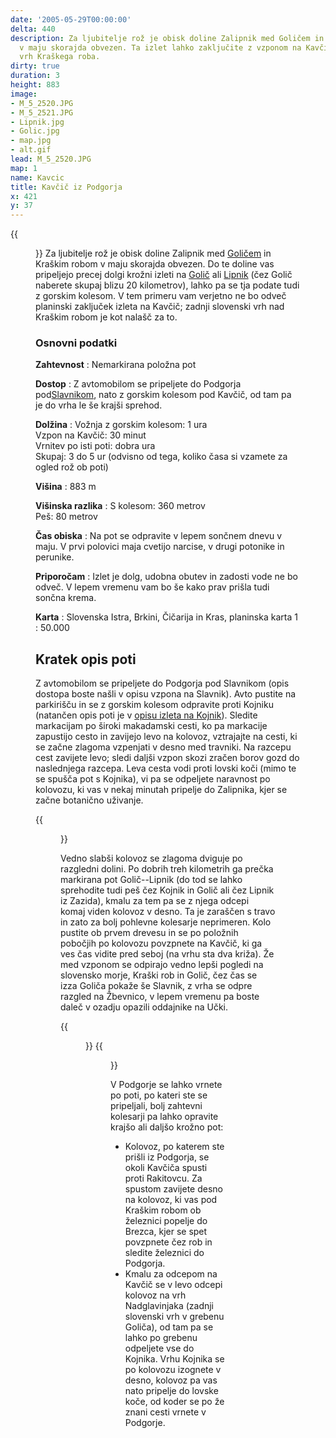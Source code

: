 ```yaml
---
date: '2005-05-29T00:00:00'
delta: 440
description: Za ljubitelje rož je obisk doline Zalipnik med Goličem in Kraškim robom
  v maju skorajda obvezen. Ta izlet lahko zaključite z vzponom na Kavčič, zadnji slovenski
  vrh Kraškega roba.
dirty: true
duration: 3
height: 883
image:
- M_5_2520.JPG
- M_5_2521.JPG
- Lipnik.jpg
- Golic.jpg
- map.jpg
- alt.gif
lead: M_5_2520.JPG
map: 1
name: Kavcic
title: Kavčič iz Podgorja
x: 421
y: 37
---
```

{{<figure src="M_5_2520.JPG">}} Za ljubitelje rož je obisk doline Zalipnik med [Goličem](../Golic) in Kraškim robom v maju skorajda obvezen. Do te doline vas pripeljejo precej dolgi krožni izleti na [Golič](../Golic) ali [Lipnik](../Lipnik) (čez Golič naberete skupaj blizu 20 kilometrov), lahko pa se tja podate tudi z gorskim kolesom. V tem primeru vam verjetno ne bo odveč planinski zaključek izleta na Kavčič; zadnji slovenski vrh nad Kraškim robom je kot nalašč za to.

### Osnovni podatki

**Zahtevnost**
:   Nemarkirana položna pot

**Dostop**
:   Z avtomobilom se pripeljete do Podgorja pod[Slavnikom](../Slavnik), nato z gorskim kolesom pod Kavčič, od tam pa je do vrha le še krajši sprehod.

**Dolžina**
:   Vožnja z gorskim kolesom: 1 ura\
    Vzpon na Kavčič: 30 minut\
    Vrnitev po isti poti: dobra ura\
    Skupaj: 3 do 5 ur (odvisno od tega, koliko časa si vzamete za ogled rož ob poti)

**Višina**
:   883 m

**Višinska razlika**
:   S kolesom: 360 metrov\
    Peš: 80 metrov

**Čas obiska**
:   Na pot se odpravite v lepem sončnem dnevu v maju. V prvi polovici maja cvetijo narcise, v drugi potonike in perunike.

**Priporočam**
:   Izlet je dolg, udobna obutev in zadosti vode ne bo odveč. V lepem vremenu vam bo še kako prav prišla tudi sončna krema.

**Karta**
:   Slovenska Istra, Brkini, Čičarija in Kras, planinska karta 1 : 50.000

Kratek opis poti
----------------

Z avtomobilom se pripeljete do Podgorja pod Slavnikom (opis dostopa boste našli v opisu vzpona na Slavnik). Avto pustite na parkirišču in se z gorskim kolesom odpravite proti Kojniku (natančen opis poti je v [opisu izleta na Kojnik](../Kojnik)). Sledite markacijam po široki makadamski cesti, ko pa markacije zapustijo cesto in zavijejo levo na kolovoz, vztrajajte na cesti, ki se začne zlagoma vzpenjati v desno med travniki. Na razcepu cest zavijete levo; sledi daljši vzpon skozi zračen borov gozd do naslednjega razcepa. Leva cesta vodi proti lovski koči (mimo te se spušča pot s Kojnika), vi pa se odpeljete naravnost po kolovozu, ki vas v nekaj minutah pripelje do Zalipnika, kjer se začne botanično uživanje.

{{<figure src="M_5_2521.JPG" caption="Pogled k sosedom: Žbevnica, v ozadju Učka">}}

Vedno slabši kolovoz se zlagoma dviguje po razgledni dolini. Po dobrih treh kilometrih ga prečka markirana pot Golič--Lipnik (do tod se lahko sprehodite tudi peš čez Kojnik in Golič ali čez Lipnik iz Zazida), kmalu za tem pa se z njega odcepi komaj viden kolovoz v desno. Ta je zaraščen s travo in zato za bolj pohlevne kolesarje neprimeren. Kolo pustite ob prvem drevesu in se po položnih pobočjih po kolovozu povzpnete na Kavčič, ki ga ves čas vidite pred seboj (na vrhu sta dva križa). Že med vzponom se odpirajo vedno lepši pogledi na slovensko morje, Kraški rob in Golič, čez čas se izza Goliča pokaže še Slavnik, z vrha se odpre razgled na Žbevnico, v lepem vremenu pa boste daleč v ozadju opazili oddajnike na Učki.

{{<figure src="Lipnik.jpg" caption="Lipnik in Kraški rob, v ozadju slovensko morje">}} {{<figure src="Golic.jpg" caption="Golič, za njim Slavnik">}}

V Podgorje se lahko vrnete po poti, po kateri ste se pripeljali, bolj zahtevni kolesarji pa lahko opravite krajšo ali daljšo krožno pot:

-   Kolovoz, po katerem ste prišli iz Podgorja, se okoli Kavčiča spusti proti Rakitovcu. Za spustom zavijete desno na kolovoz, ki vas pod Kraškim robom ob železnici popelje do Brezca, kjer se spet povzpnete čez rob in sledite železnici do Podgorja.
-   Kmalu za odcepom na Kavčič se v levo odcepi kolovoz na vrh Nadglavinjaka (zadnji slovenski vrh v grebenu Goliča), od tam pa se lahko po grebenu odpeljete vse do Kojnika. Vrhu Kojnika se po kolovozu izognete v desno, kolovoz pa vas nato pripelje do lovske koče, od koder se po že znani cesti vrnete v Podgorje.
